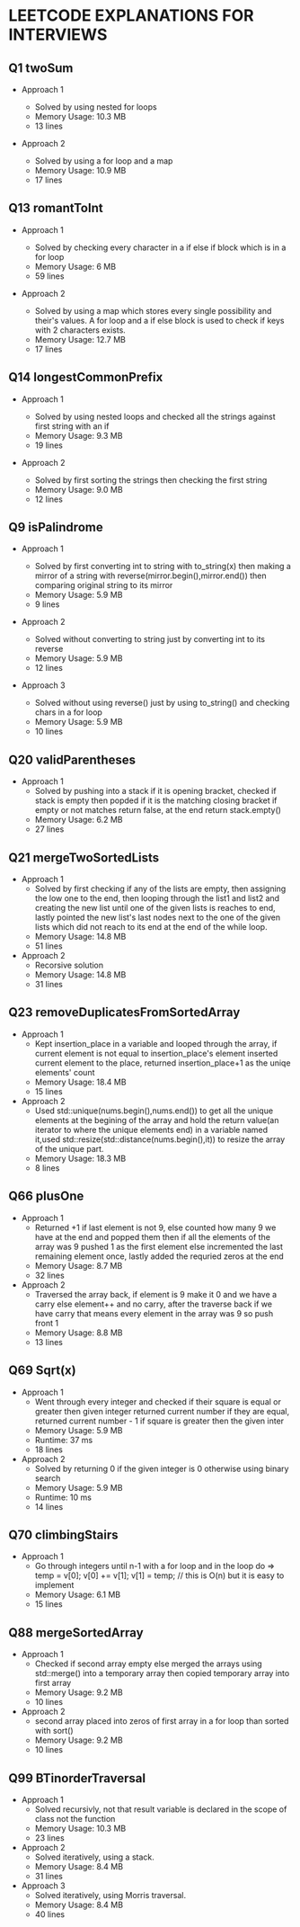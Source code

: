 # LEETCODE EXPLANATIONS FOR INTERVIEWS

## Q1 twoSum

- Approach 1

    - Solved by using nested for loops
    - Memory Usage: 10.3 MB
    - 13 lines

- Approach 2 

    - Solved by using a for loop and a map 
    - Memory Usage: 10.9 MB
    - 17 lines

## Q13 romantToInt

- Approach 1

    - Solved by checking every character in a if else if block which is in a for loop
    - Memory Usage: 6 MB
    - 59 lines

- Approach 2 

    - Solved by using a map which stores every single possibility and their's values. A for loop and a if else block is used to check if keys with 2 characters exists.
    - Memory Usage: 12.7 MB
    - 17 lines

## Q14 longestCommonPrefix

- Approach 1

    - Solved by using nested loops and checked all the strings against first string with an if 
    - Memory Usage: 9.3 MB
    - 19 lines

- Approach 2

    - Solved by first sorting the strings then checking the first string
    - Memory Usage: 9.0 MB
    - 12 lines

## Q9 isPalindrome

- Approach 1
    - Solved by first converting int to string with to_string(x) then making a mirror of a string with reverse(mirror.begin(),mirror.end()) then comparing original string to its mirror
    - Memory Usage: 5.9 MB
    - 9 lines

- Approach 2 
    - Solved without converting to string just by converting int to its reverse
    - Memory Usage: 5.9 MB
    - 12 lines
- Approach 3
    - Solved without using reverse() just by using to_string() and checking chars in a for loop
    - Memory Usage: 5.9 MB
    - 10 lines

## Q20 validParentheses      

- Approach 1
    - Solved by pushing into a stack if it is opening bracket, checked if stack is empty then popded if it is the matching closing bracket if empty or not matches return false, at the end return stack.empty()
    - Memory Usage: 6.2 MB
    - 27 lines

## Q21 mergeTwoSortedLists

- Approach 1
    - Solved by first checking if any of the lists are empty, then assigning the low one to the end, then looping through the list1 and list2 and creating the new list until one of the given  lists is reaches to end, lastly pointed the new list's last nodes next to the one of the given lists which did not reach to its end at the end of the while loop.
    - Memory Usage: 14.8 MB
    - 51 lines
- Approach 2
    - Recorsive solution
    - Memory Usage: 14.8 MB
    - 31 lines

## Q23 removeDuplicatesFromSortedArray

- Approach 1
    - Kept insertion_place in a variable and looped through the array, if current element is not equal to insertion_place's element inserted current element to the place, returned insertion_place+1 as the uniqe elements' count
    - Memory Usage: 18.4 MB
    - 15 lines
- Approach 2
    - Used std::unique(nums.begin(),nums.end()) to get all the unique elements at the begining of the array and hold the return value(an iterator to where the unique elements end) in a variable named it,used std::resize(std::distance(nums.begin(),it)) to resize the array of the unique part.
    - Memory Usage: 18.3 MB
    - 8 lines
## Q66 plusOne

- Approach 1
    - Returned +1 if last element is not 9, else counted how many 9 we have at the end and popped them then if all the elements of the array was 9 pushed 1 as the first element else incremented the last remaining element once, lastly added the requried zeros at the end
    - Memory Usage: 8.7 MB
    - 32 lines
- Approach 2
    - Traversed the array back, if element is 9 make it 0 and we have a carry else element++ and no carry, after the traverse back if we have carry that means every element in the array was 9 so push front 1
    - Memory Usage: 8.8 MB
    - 13 lines
## Q69 Sqrt(x)
- Approach 1
    - Went through every integer and checked if their square is equal or greater then given integer returned current number if they are equal, returned current number - 1 if square is greater then the given inter
    - Memory Usage: 5.9 MB
    - Runtime: 37 ms
    - 18 lines
- Approach 2
    - Solved by returning 0 if the given integer is 0 otherwise using binary search
    - Memory Usage: 5.9 MB
    - Runtime: 10 ms
    - 14 lines
## Q70 climbingStairs
- Approach 1
    - Go through integers until n-1 with a for loop and in the loop do =>  temp = v[0]; v[0] += v[1]; v[1] = temp; // this is O(n) but it is easy to implement 
    - Memory Usage: 6.1 MB
    - 15 lines
## Q88 mergeSortedArray
- Approach 1 
    - Checked if second array empty else merged the arrays using std::merge() into a temporary array then copied temporary array into first array
    - Memory Usage: 9.2 MB
    - 10 lines
- Approach 2
    - second array placed into zeros of first array in a for loop than sorted with sort()
    - Memory Usage: 9.2 MB
    - 10 lines
## Q99 BTinorderTraversal
- Approach 1 
    - Solved recursivly, not that result variable is declared in the scope of class not the function
    - Memory Usage: 10.3 MB
    - 23 lines
- Approach 2
    - Solved iteratively, using a stack.
    - Memory Usage: 8.4 MB
    - 31 lines
- Approach 3
    - Solved iteratively, using Morris traversal.
    - Memory Usage: 8.4 MB
    - 40 lines